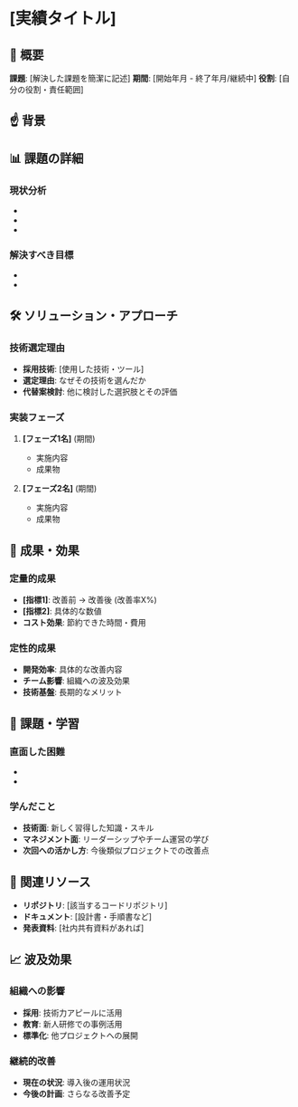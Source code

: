 # [実績タイトル]

## 🎯 概要
**課題**: [解決した課題を簡潔に記述]
**期間**: [開始年月 - 終了年月/継続中]
**役割**: [自分の役割・責任範囲]

## ☝️ 背景

## 📊 課題の詳細
### 現状分析
- [課題1]: 具体的な問題点
- [課題2]: 定量的なデータがあれば含める
- [影響範囲]: どの範囲に影響していたか

### 解決すべき目標
- [目標1]: 定量的な目標設定
- [目標2]: 達成基準の明確化

## 🛠️ ソリューション・アプローチ
### 技術選定理由
- **採用技術**: [使用した技術・ツール]
- **選定理由**: なぜその技術を選んだか
- **代替案検討**: 他に検討した選択肢とその評価

### 実装フェーズ
1. **[フェーズ1名]** (期間)
   - 実施内容
   - 成果物
   
2. **[フェーズ2名]** (期間)
   - 実施内容
   - 成果物

## 🎉 成果・効果
### 定量的成果
- **[指標1]**: 改善前 → 改善後 (改善率X%)
- **[指標2]**: 具体的な数値
- **コスト効果**: 節約できた時間・費用

### 定性的成果
- **開発効率**: 具体的な改善内容
- **チーム影響**: 組織への波及効果
- **技術基盤**: 長期的なメリット

## 🚧 課題・学習
### 直面した困難
- [困難1]: 問題とその解決方法
- [困難2]: 予想外の課題と対応

### 学んだこと
- **技術面**: 新しく習得した知識・スキル
- **マネジメント面**: リーダーシップやチーム運営の学び
- **次回への活かし方**: 今後類似プロジェクトでの改善点

## 🔗 関連リソース
- **リポジトリ**: [該当するコードリポジトリ]
- **ドキュメント**: [設計書・手順書など]
- **発表資料**: [社内共有資料があれば]

## 📈 波及効果
### 組織への影響
- **採用**: 技術力アピールに活用
- **教育**: 新人研修での事例活用
- **標準化**: 他プロジェクトへの展開

### 継続的改善
- **現在の状況**: 導入後の運用状況
- **今後の計画**: さらなる改善予定